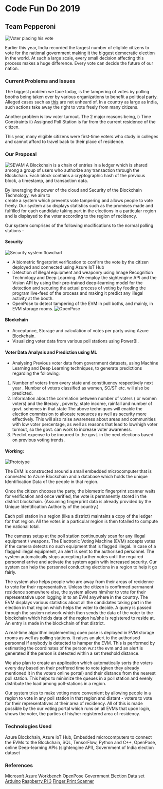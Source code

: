 # Code Fun Do 2019

## Team Pepperoni

![Voter placing his vote](https://github.com/akshatha-k/Code.fun.do.2019/blob/master/pictures/person_voting.jpeg)


Earlier this year, India recorded the largest number of eligible citizens to vote for the 
national government making it the biggest democratic election in the world. At such a large scale, 
every small decision affecting this process makes a huge difference. Every vote can decide the future of our nation.

### Current Problems and Issues
The biggest problem we face today, is the tampering of votes by polling booths being taken over 	by various organizations to benefit a political party.  Alleged cases such as [this](https://www.livemint.com/Politics/fIKiRvhaDSieYz25Lm8vRM/EVM-tampering-case-Supreme-Court-issues-notice-to-Centre-E.html) are not unheard of. In a country as large as India, such actions take away the right to vote freely from many citizens.

Another problem is low voter turnout. The 2 major reasons being, 
	i) Time Constraints
	ii) Assigned Poll Station is far from the current residence of the citizen.

This year, many eligible citizens were first-time voters who study in colleges and cannot afford to travel
back to their place of residence. 
### Our Proposal

![SEVAM](https://github.com/akshatha-k/Code.fun.do.2019/blob/master/pictures/SEVAM.jpeg)
  A Blockchain is a chain of entries in a ledger which is shared among a group of users who
authorize any transaction through the Blockchain. Each block contains a cryptographic hash of the 
previous block, a timestamp, and transaction data. 

By leveraging the power of the cloud and Security of the Blockchain Technology, we aim to  
create a system which prevents vote tampering and allows people to vote freely. Our system also displays statistics 
such as the promises made and fulfilled for each candidate taking part in the elections in a particular region and is displayed to the 
voter according to the region of recidency.
	
Our system comprises of the following modifications to the normal polling stations -

#### Security
![Security system flowchart](https://github.com/akshatha-k/Code.fun.do.2019/blob/master/pictures/methodology.png)
- A biometric fingerprint verification to confirm the vote by the citizen deployed and connected using Azure IoT Hub
- Detection of illegal equipment and weaponry using Image Recognition Technology and Deep Learning. We employ the sightengine API and the Vision API by using their pre-trained deep-learning model for the detection and securing the actual process of voting by feeding the program live-feed of the process and making it predict any illegal activity at the booth.
- OpenPose to detect tampering of the EVM in poll boths, and mainly, in EVM storage rooms.
![OpenPose](https://github.com/akshatha-k/Code.fun.do.2019/blob/master/pictures/evm_pose.png)

#### Blockchain
- Acceptance, Storage and calculation of votes per party using Azure Blockchain. 
- Visualizing voter data from various poll stations using PowerBI. 

#### Voter Data Analysis and Prediction using ML
- Analysing Previous voter data from government datasets, using Machine Learning and Deep Learning techniques, to generate predictions regarding the following:
1) Number of voters from every state and constituency respectively next year . Number of voters classified as women, SC/ST etc. will also be predicted. 
2) Information about the correlation between number of voters ( or women voters) and the literacy , poverty, state income, rainfall and number of govt. schemes in that state
The above techniques will enable the election commission to allocate resources as well as security more effectively. This will also raise awareness about areas and communities with low voter percentage, as well as reasons that lead to low/high voter turnout, so the govt. can work to increase voter awareness.
3) Predict expense to be incurred to the govt. in the next elections based on previous voting trends. 

#### Working:

![Prototype](https://github.com/akshatha-k/Code.fun.do.2019/blob/master/pictures/Prototype.jpeg)

The EVM is constructed around a small embedded microcomputer that is connected to Azure Blockchain and a 
database which holds the unique Identification Data of the people in that region.

Once the citizen chooses the party, the biometric fingerprint scanner
waits for verification and once verified, the vote is permanently stored in the district blockchain.
(Assuming fingerprint data is already provided by the Unique Identification Authority of the country.)

Each poll station in a region (like a district) maintains a copy of the ledger for that region. 
All the votes in a particular region is then totalled to compute the national total. 
	
The cameras setup at the poll station continuously scan for any illegal equipment / weapons.
The Electronic Voting Machine (EVM) accepts votes if the camera detects no such equipment 
that is flagged illegal. In case of a flagged illegal equipment, an alert is sent to the authorised personnel. The system automatically stops accepting further votes until
the required personnel arrive and activate the system again with increased security. 
Our system can help the personnel conducting elections in a region to help it go fairly. 

The system also helps people who are away from their areas of recidence to vote for their representative.
Unless the citizen is confirmed permanent residence somewhere else, the system allows him/her to vote for
their representative upon logging in to an EVM anywhere in the country. The EVM displays various statistics about all the candidates taking part in the election in that region which helps the voter to decide. A query is passed through the system network
which then sends the data of the voter to the blockchain which holds data of the region he/she is 
registered to reside at. An entry is made in the blockchain of that district. 

A real-time algorithm implementing open pose is deployed in EVM storage rooms as well as polling stations. It raises an alert to the authorised personnel if anybody is detected to hamper the EVM. This is performed by estimating the coordinates of the person w.r.t the evm and an alert is generated if the person is detected within a set threshold distance.

We also plan to create an application which automatically sorts the voters every day based on their preffered
time to vote (given they already mentioned it in the voters online portal) and their distance from the nearest
poll station. This helps to minimize the queues in a poll station and evenly distribute the load among poll-stations
in a region.

Our system tries to make voting more convenient by allowing people in a region to vote in any poll station in that region
and distant - voters to vote for their representatives at their area of recidency. All of this is made possible by the 
our voting portal which runs on all EVMs that upon login, shows the voter, the parties of his/her registered area
of residency.


### Technologies Used
  Azure Blockchain, Azure IoT Hub, Embedded microcomputers to connect the EVMs to the Blockchain, SQL, TensorFlow, Python and C++, OpenPose, online Deep-learning APIs (sightengine API), Government of India election dataset
 
### References
[Microsoft Azure Workbench](https://docs.microsoft.com/en-us/azure/blockchain/workbench/)
[OpenPose](https://github.com/CMU-Perceptual-Computing-Lab/openpose)
[Government Election Data set](https://data.gov.in)
[Arduino](https://www.arduino.cc)
[Raspberry Pi 3](https://www.raspberrypi.org/products/raspberry-pi-3-model-b/)
[Finger Print Scanner](https://data.gov.in)
 
